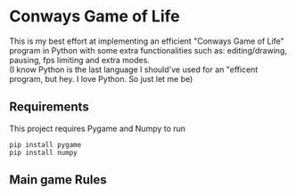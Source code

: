 # Conways Game of Life
This is my best effort at implementing an efficient "Conways Game of Life" program in Python with some extra functionalities such as: editing/drawing, pausing, fps limiting and extra modes.\
(I know Python is the last language I should've used for an "efficent program, but hey. I love Python. So just let me be)

## Requirements
This project requires Pygame and Numpy to run
```
pip install pygame
pip install numpy
```

## Main game Rules

